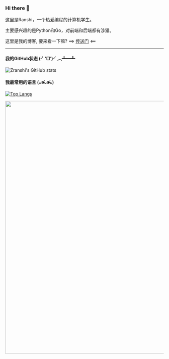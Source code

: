 ### Hi there 👋

这里是Ranshi，一个热爱编程的计算机学生。

主要感兴趣的是Python和Go，对前端和后端都有涉猎。

这里是我的博客, 要来看一下嘛? ==> [传送门](https://zranshi.github.io/) <== 

---

#### 我的GitHub状态 (╯‵□′)╯︵┻━┻

![Zranshi's GitHub stats](https://github-readme-stats.vercel.app/api?username=Zranshi&show_icons=true&count_private=true&include_all_commits=true)

#### 我最常用的语言 (⁎⁍̴̛ᴗ⁍̴̛⁎)

[![Top Langs](https://github-readme-stats.vercel.app/api/top-langs/?username=Zranshi&layout=compact)](https://github.com/anuraghazra/github-readme-stats)

<img width="800px" src="https://github-readme-stats.vercel.app/api/pin/?username=NWYLZW&theme=vue-dark&repo=right-click-helper">
